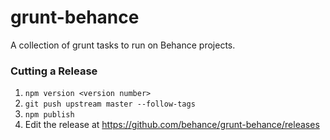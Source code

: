 # grunt-behance

A collection of grunt tasks to run on Behance projects.

### Cutting a Release

1. `npm version <version number>`
1. `git push upstream master --follow-tags`
1. `npm publish`
1. Edit the release at https://github.com/behance/grunt-behance/releases